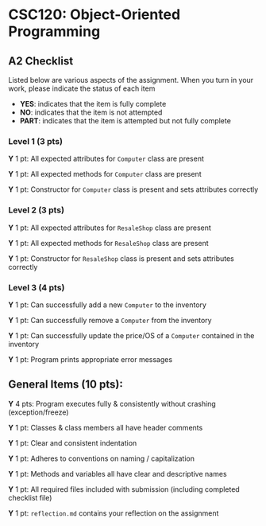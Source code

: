 # CSC120: Object-Oriented Programming
## A2 Checklist

Listed below are various aspects of the assignment.  When you turn in your work, please indicate the status of each item

- **YES**: indicates that the item is fully complete
- **NO**: indicates that the item is not attempted
- **PART**: indicates that the item is attempted but not fully complete

### Level 1 (3 pts)

__Y__ 1 pt: All expected attributes for `Computer` class are present

__Y__ 1 pt: All expected methods for `Computer` class are present

__Y__ 1 pt: Constructor for `Computer` class is present and sets attributes correctly

### Level 2 (3 pts)

__Y__ 1 pt: All expected attributes for `ResaleShop` class are present

__Y__ 1 pt: All expected methods for `ResaleShop` class are present

__Y__ 1 pt: Constructor for `ResaleShop` class is present and sets attributes correctly

### Level 3 (4 pts)

__Y__ 1 pt: Can successfully add a new `Computer` to the inventory

__Y__ 1 pt: Can successfully remove a `Computer` from the inventory

__Y__ 1 pt: Can successfully update the price/OS of a `Computer` contained in the inventory

__Y__ 1 pt: Program prints appropriate error messages

## General Items (10 pts):

__Y__ 4 pts: Program executes fully & consistently without crashing (exception/freeze)

__Y__ 1 pt: Classes & class members all have header comments

__Y__ 1 pt: Clear and consistent indentation

__Y__ 1 pt: Adheres to conventions on naming / capitalization 

__Y__ 1 pt: Methods and variables all have clear and descriptive names

__Y__ 1 pt: All required files included with submission (including completed checklist file)

__Y__ 1 pt: `reflection.md` contains your reflection on the assignment
